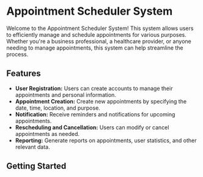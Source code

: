 # Appointment Scheduler System

Welcome to the Appointment Scheduler System! This system allows users to efficiently manage and schedule appointments for various purposes. Whether you're a business professional, a healthcare provider, or anyone needing to manage appointments, this system can help streamline the process.

## Features

- **User Registration:** Users can create accounts to manage their appointments and personal information.
- **Appointment Creation:** Create new appointments by specifying the date, time, location, and purpose.
- **Notification:** Receive reminders and notifications for upcoming appointments.
- **Rescheduling and Cancellation:** Users can modify or cancel appointments as needed.
- **Reporting:** Generate reports on appointments, user statistics, and other relevant data.

## Getting Started

